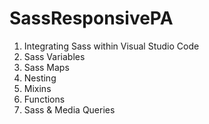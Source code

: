 # SassResponsivePA
1. Integrating Sass within Visual Studio Code
2. Sass Variables
3. Sass Maps
4. Nesting
5. Mixins
6. Functions
7. Sass & Media Queries
